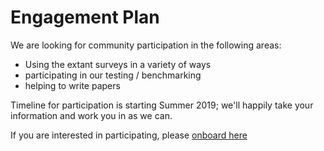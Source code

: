 # Engagement Plan

We are looking for community participation in the following areas:
- Using the extant surveys in a variety of ways
- participating in our testing / benchmarking
- helping to write papers

Timeline for participation is starting Summer 2019; we'll happily take your information and work you in as we can.

If you are interested in participating, please [onboard here](http://bit.ly/cd2h-onboarding-form)

